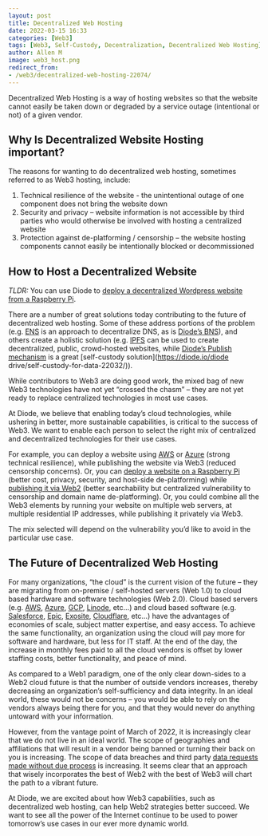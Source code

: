 ```yaml
---
layout: post
title: Decentralized Web Hosting
date: 2022-03-15 16:33
categories: [Web3]
tags: [Web3, Self-Custody, Decentralization, Decentralized Web Hosting]
author: Allen M
image: web3_host.png
redirect_from:
- /web3/decentralized-web-hosting-22074/
---
```


Decentralized Web Hosting is a way of hosting websites so that the website cannot easily be taken down or degraded by a service outage (intentional or not) of a given vendor. 

## Why Is Decentralized Website Hosting important?

The reasons for wanting to do decentralized web hosting, sometimes referred to as Web3 hosting, include:

1.	Technical resilience of the website - the unintentional outage of one component does not bring the website down
2.	Security and privacy – website information is not accessible by third parties who would otherwise be involved with hosting a centralized website
3.	Protection against de-platforming / censorship – the website hosting components cannot easily be intentionally blocked or decommissioned

## How to Host a Decentralized Website

*TLDR:* You can use Diode to [deploy a decentralized Wordpress website from a Raspberry Pi](https://support.diode.io/article/r62bhcnax0). 

There are a number of great solutions today contributing to the future of decentralized web hosting. Some of these address portions of the problem (e.g. [ENS](https://ens.domains/) is an approach to decentralize DNS, as is [Diode’s BNS](https://support.diode.io/article/5nsoxvhug1-what-is-bns)), and others create a holistic solution (e.g. [IPFS](https://ipfs.io/) can be used to create decentralized, public, crowd-hosted websites, while [Diode’s Publish mechanism](https://support.diode.io/article/ss32engxlq) is a great [self-custody solution](https://diode.io/diode drive/self-custody-for-data-22032/)).

While contributors to Web3 are doing good work, the mixed bag of new Web3 technologies have not yet “crossed the chasm” – they are not yet ready to replace centralized technologies in most use cases. 

At Diode, we believe that enabling today’s cloud technologies, while ushering in better, more sustainable capabilities, is critical to the success of Web3. We want to enable each person to select the right mix of centralized and decentralized technologies for their use cases. 

For example, you can deploy a website using [AWS](https://aws.amazon.com/) or [Azure](https://azure.microsoft.com/en-us/) (strong technical resilience), while publishing the website via Web3 (reduced censorship concerns). Or, you can [deploy a website on a Raspberry Pi](https://support.diode.io/article/r62bhcnax0) (better cost, privacy, security, and host-side de-platforming) while [publishing it via Web2](https://support.diode.io/article/6pctb40wj8) (better searchability but centralized vulnerability to censorship and domain name de-platforming). Or, you could combine all the Web3 elements by running your website on multiple web servers, at multiple residential IP addresses, while publishing it privately via Web3. 

The mix selected will depend on the vulnerability you’d like to avoid in the particular use case.

## The Future of Decentralized Web Hosting

For many organizations, “the cloud” is the current vision of the future – they are migrating from on-premise / self-hosted servers (Web 1.0) to cloud based hardware and software technologies (Web 2.0). Cloud based servers (e.g. [AWS](https://aws.amazon.com/), [Azure](https://azure.microsoft.com/en-us/), [GCP](https://cloud.google.com/), [Linode](https://www.linode.com/), etc…) and cloud based software (e.g. [Salesforce](https://www.salesforce.com/), [Epic](https://www.epic.com/software), [Exosite](https://www.exosite.com/), [Cloudflare](https://www.cloudflare.com/), etc…) have the advantages of economies of scale, subject matter expertise, and easy access. To achieve the same functionality, an organization using the cloud will pay more for software and hardware, but less for IT staff. At the end of the day, the increase in monthly fees paid to all the cloud vendors is offset by lower staffing costs, better functionality, and peace of mind.

As compared to a Web1 paradigm, one of the only clear down-sides to a Web2 cloud future is that the number of outside vendors increases, thereby decreasing an organization’s self-sufficiency and data integrity. In an ideal world, these would not be concerns – you would be able to rely on the vendors always being there for you, and that they would never do anything untoward with your information.

However, from the vantage point of March of 2022, it is increasingly clear that we do not live in an ideal world. The scope of geographies and affiliations that will result in a vendor being banned or turning their back on you is increasing. The scope of data breaches and third party [data requests made without due process](https://www.apple.com/legal/transparency/us.html) is increasing. It seems clear that an approach that wisely incorporates the best of Web2 with the best of Web3 will chart the path to a vibrant future.

At Diode, we are excited about how Web3 capabilities, such as decentralized web hosting, can help Web2 strategies better succeed. We want to see all the power of the Internet continue to be used to power tomorrow’s use cases in our ever more dynamic world.